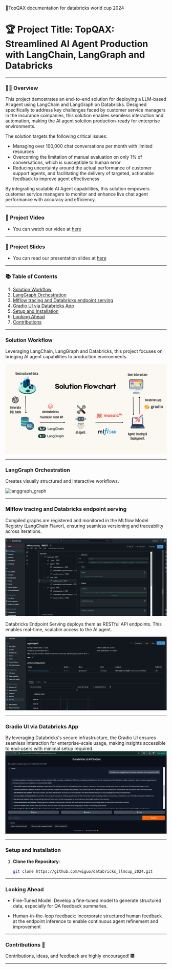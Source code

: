 🚀TopQAX documentation for databricks world cup 2024 

# 🏆 Project Title: **TopQAX: Streamlined AI Agent Production with LangChain, LangGraph and Databricks**

---

### 🧑‍💻 Overview
This project demostrates an end-to-end solution for deploying a LLM-based AI agent using LangChain and LangGraph on Databricks. Designed specifically to address key challenges faced by customer service managers in the insurance companies, this solution enables seamless interaction and automation, making the AI agent solution production-ready for enterprise environments.

The solution targets the following critical issues:
- Managing over 100,000 chat conversations per month with limited resources
- Overcoming the limitation of manual evaluation on only 1% of conversations, which is susceptible to human error
- Reducing uncertainty around the actual performance of customer support agents, and facilitating the delivery of targeted, actionable feedback to improve agent effectiveness
  
By integrating scalable AI Agent capabilities, this solution empowers customer service managers to monitor and enhance live chat agent performance with accuracy and efficiency.

---

### 🎥 Project Video 

-  You can watch our video at [here](https://www.youtube.com/watch?v=cCT6A6XBoGQ)

---

### 📑 Project Slides 
- You can read our presentation slides at [here](https://www.canva.com/design/DAGLz29gKFI/6y21Q6wdNabQKOZ90h9Kjg/view?utm_content=DAGLz29gKFI&utm_campaign=designshare&utm_medium=link&utm_source=editor)

---

### 📚 Table of Contents
1. [Solution Workflow](#Solution-Workflow)
2. [LangGraph Orchestration](#LangGraph-Orchestration)
3. [Mlflow tracing and Databricks endpoint serving](#Mlflow-tracing-and-Databricks-endpoint-serving)
4. [Gradio UI via Databricks App](#Gradio-UI-via-Databricks-App)
5. [Setup and Installation](#Setup-and-Installation)
6. [Looking Ahead](#Looking-Ahead)
7. [Contributions](#Contributions)


---

### Solution Workflow
Leveraging LangChain, LangGraph and Databricks, this project focuses on bringing AI agent capabilities to production environments. 

![Solution_Workflow](solution_workflow.png) 

---

### LangGraph Orchestration
Creates visually structured and interactive workflows.

![langgraph_graph](langgraph_graph.png) 

---

### Mlflow tracing and Databricks endpoint serving
Compiled graphs are registered and monitored in the MLflow Model Registry (LangChain Flavor), ensuring seamless versioning and traceability across iterations. 

![image](mlflow_autolog.png)

Databricks Endpoint Serving deploys them as RESTful API endpoints. This enables real-time, scalable access to the AI agent.

![image](serving_endpoint.png)

---

### Gradio UI via Databricks App
By leveraging Databricks's secure infrastructure, the Gradio UI ensures seamless interaction for enterprise-scale usage, making insights accessible to end-users with minimal setup required.
![image](gradio_ui.png)

---

### Setup and Installation
1. **Clone the Repository**:
   ```bash
   git clone https://github.com/wiguo/databricks_llmcup_2024.git

---

### Looking Ahead 
- Fine-Tuned Model:
Develop a fine-tuned model to generate structured data, especially for QA feedback summaries.

- Human-in-the-loop feedback:
Incorporate structured human feedback at the endpoint inference to enable continuous agent refinement and improvement

---


### Contributions 🙏
Contributions, ideas, and feedback are highly encouraged! 🎆

---
